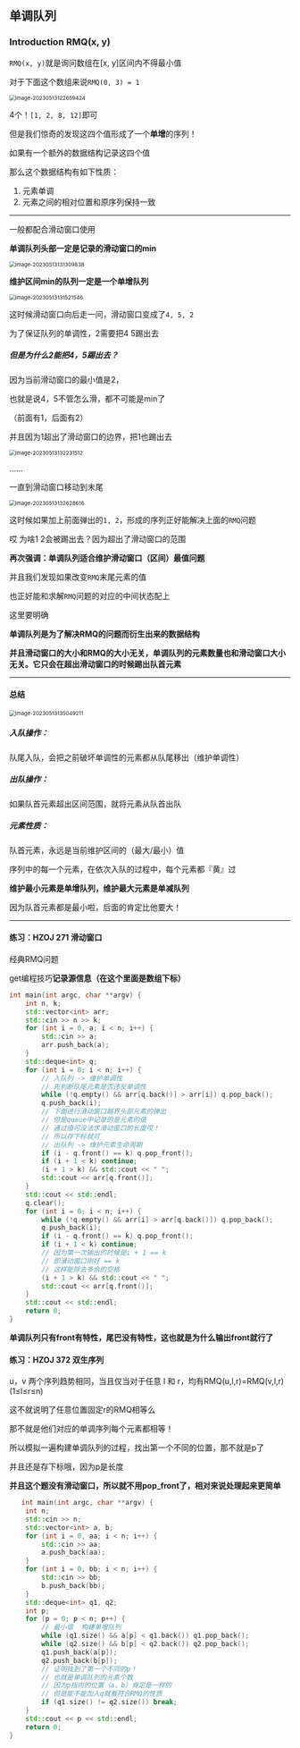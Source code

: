 ## 单调队列

### Introduction RMQ(x, y)

`RMQ(x, y)`就是询问数组在[x, y]区间内不得最小值

对于下面这个数组来说`RMQ(0, 3) = 1`



 <img src="/Users/renboyu/Library/Application Support/typora-user-images/image-20230513122659424.png" alt="image-20230513122659424" style="zoom:67%;" />

4个！`[1, 2, 8, 12]`即可

但是我们惊奇的发现这四个值形成了一个**单增**的序列！

如果有一个额外的数据结构记录这四个值

那么这个数据结构有如下性质：

1. 元素单调
2. 元素之间的相对位置和原序列保持一致



----



一般都配合滑动窗口使用

**单调队列头部一定是记录的滑动窗口的min**

<img src="/Users/renboyu/Library/Application Support/typora-user-images/image-20230513131309838.png" alt="image-20230513131309838" style="zoom:67%;" />

**维护区间min的队列一定是一个单增队列**

<img src="/Users/renboyu/Library/Application Support/typora-user-images/image-20230513131521546.png" alt="image-20230513131521546" style="zoom:67%;" />

这时候滑动窗口向后走一问，滑动窗口变成了`4, 5, 2`

为了保证队列的单调性，2需要把4 5踢出去

##### 但是为什么2能把4，5踢出去？

因为当前滑动窗口的最小值是2，

也就是说4，5不管怎么滑，都不可能是min了

（前面有1，后面有2）

并且因为1超出了滑动窗口的边界，把1也踢出去

<img src="/Users/renboyu/Library/Application Support/typora-user-images/image-20230513132231512.png" alt="image-20230513132231512" style="zoom:67%;" />

......

一直到滑动窗口移动到末尾



<img src="/Users/renboyu/Library/Application Support/typora-user-images/image-20230513132628616.png" alt="image-20230513132628616" style="zoom:67%;" />

这时候如果加上前面弹出的`1, 2`，形成的序列正好能解决上面的`RMQ`问题

哎 为啥1 2会被踢出去？因为超出了滑动窗口的范围



**再次强调：单调队列适合维护滑动窗口（区间）最值问题**

并且我们发现如果改变`RMQ`末尾元素的值

也正好能和求解`RMQ`问题的对应的中间状态配上

这里要明确

**单调队列是为了解决RMQ的问题而衍生出来的数据结构**

**并且滑动窗口的大小和RMQ的大小无关，单调队列的元素数量也和滑动窗口大小无关。它只会在超出滑动窗口的时候踢出队首元素**



------

#### 总结

<img src="/Users/renboyu/Library/Application Support/typora-user-images/image-20230513135049211.png" alt="image-20230513135049211" style="zoom:67%;" />

##### 入队操作：

队尾入队，会把之前破坏单调性的元素都从队尾移出（维护单调性）

##### 出队操作：

如果队首元素超出区间范围，就将元素从队首出队

##### 元素性质：

队首元素，永远是当前维护区间的（最大/最小）值

序列中的每一个元素，在依次入队的过程中，每个元素都『黄』过



**维护最小元素是单增队列，维护最大元素是单减队列**

因为队首元素都是最小啦，后面的肯定比他要大！



---

#### 练习：HZOJ 271 滑动窗口

经典RMQ问题

get编程技巧**记录源信息（在这个里面是数组下标）**

```c++
int main(int argc, char **argv) {
    int n, k;
    std::vector<int> arr;
    std::cin >> n >> k;
    for (int i = 0, a; i < n; i++) {
        std::cin >> a;
        arr.push_back(a);
    }
    std::deque<int> q;
    for (int i = 0; i < n; i++) {
        // 入队列 -> 维护单调性
        // 先判断队尾元素是否违反单调性
        while (!q.empty() && arr[q.back()] > arr[i]) q.pop_back();
        q.push_back(i);
        // 下面进行滑动窗口越界头部元素的弹出
        // 但是queue中记录的是元素的值
        // 通过值可没法求滑动窗口的长度哎！
        // 所以存下标就可
        // 出队列 -> 维护元素生命周期
        if (i - q.front() == k) q.pop_front();
        if (i + 1 < k) continue;
        (i + 1 > k) && std::cout << " ";
        std::cout << arr[q.front()];
    }
    std::cout << std::endl;
    q.clear();
    for (int i = 0; i < n; i++) {
        while (!q.empty() && arr[i] > arr[q.back()]) q.pop_back();
        q.push_back(i);
        if (i - q.front() == k) q.pop_front();
        if (i + 1 < k) continue;
        // 因为第一次输出的时候是i + 1 == k
        // 即滑动窗口刚好 == k
        // 这样能除去多余的空格
        (i + 1 > k) && std::cout << " ";
        std::cout << arr[q.front()];
    }
    std::cout << std::endl;
    return 0;
}
```



**单调队列只有front有特性，尾巴没有特性，这也就是为什么输出front就行了**



#### 练习：HZOJ 372 双生序列

u，v 两个序列趋势相同，当且仅当对于任意 l 和 r，均有RMQ(u,l,r)=RMQ(v,l,r) (1≤l≤r≤n)



这不就说明了任意位置固定r的RMQ相等么

那不就是他们对应的单调序列每个元素都相等！

所以模拟一遍构建单调队列的过程，找出第一个不同的位置，那不就是p了

并且还是存下标哦，因为p是长度

**并且这个题没有滑动窗口，所以就不用pop_front了，相对来说处理起来更简单**

```c++
   int main(int argc, char **argv) {
    int n;
    std::cin >> n;
    std::vector<int> a, b;
    for (int i = 0, aa; i < n; i++) {
        std::cin >> aa;
        a.push_back(aa);
    }
    for (int i = 0, bb; i < n; i++) {
        std::cin >> bb;
        b.push_back(bb);
    }
    std::deque<int> q1, q2;
    int p;
    for (p = 0; p < n; p++) {
        // 最小值  构建单增队列
        while (q1.size() && a[p] < q1.back()) q1.pop_back();
        while (q2.size() && b[p] < q2.back()) q2.pop_back();
        q1.push_back(a[p]);
        q2.push_back(b[p]);
        // 证明找到了第一个不同的p！
        // 也就是单调队列的元素个数
        // 因为p指向的位置（a，b）肯定是一样的
        // 但是能不能加入q就看符合RMQ的性质
        if (q1.size() != q2.size()) break;
    }
    std::cout << p << std::endl;
    return 0;
}
```

